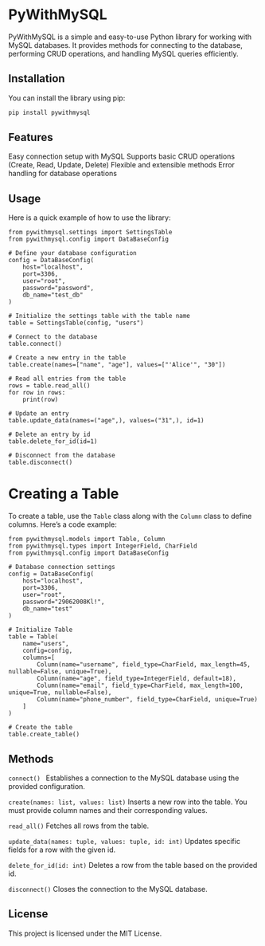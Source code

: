 # PyWithMySQL

PyWithMySQL is a simple and easy-to-use Python library for working with MySQL databases. It provides methods for connecting to the database, performing CRUD operations, and handling MySQL queries efficiently.

## Installation

You can install the library using pip:

```bash
pip install pywithmysql
```
## Features
Easy connection setup with MySQL
Supports basic CRUD operations (Create, Read, Update, Delete)
Flexible and extensible methods
Error handling for database operations

## Usage
Here is a quick example of how to use the library:

```pycon
from pywithmysql.settings import SettingsTable
from pywithmysql.config import DataBaseConfig

# Define your database configuration
config = DataBaseConfig(
    host="localhost",
    port=3306,
    user="root",
    password="password",
    db_name="test_db"
)

# Initialize the settings table with the table name
table = SettingsTable(config, "users")

# Connect to the database
table.connect()

# Create a new entry in the table
table.create(names=["name", "age"], values=["'Alice'", "30"])

# Read all entries from the table
rows = table.read_all()
for row in rows:
    print(row)

# Update an entry
table.update_data(names=("age",), values=("31",), id=1)

# Delete an entry by id
table.delete_for_id(id=1)

# Disconnect from the database
table.disconnect()

```
# Creating a Table
To create a table, use the ```Table``` class along with the ```Column``` class to define columns. Here’s a code example:
```pycon
from pywithmysql.models import Table, Column
from pywithmysql.types import IntegerField, CharField
from pywithmysql.config import DataBaseConfig

# Database connection settings
config = DataBaseConfig(
    host="localhost",
    port=3306,
    user="root",
    password="29062008Kl!",
    db_name="test"
)

# Initialize Table
table = Table(
    name="users",
    config=config,
    columns=[
        Column(name="username", field_type=CharField, max_length=45, nullable=False, unique=True),
        Column(name="age", field_type=IntegerField, default=18),
        Column(name="email", field_type=CharField, max_length=100, unique=True, nullable=False),
        Column(name="phone_number", field_type=CharField, unique=True)
    ]
)

# Create the table
table.create_table()
```
## Methods
```connect() ```
Establishes a connection to the MySQL database using the provided configuration.

```create(names: list, values: list)```
Inserts a new row into the table. You must provide column names and their corresponding values.

```read_all()```
Fetches all rows from the table.

```update_data(names: tuple, values: tuple, id: int)```
Updates specific fields for a row with the given id.

```delete_for_id(id: int)```
Deletes a row from the table based on the provided id.

```disconnect()```
Closes the connection to the MySQL database.

## License
This project is licensed under the MIT License.